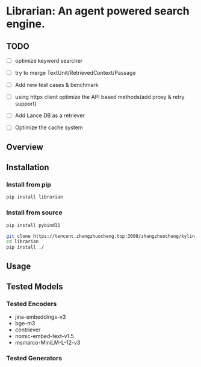 # Librarian: An agent powered search engine.



## TODO
- [ ] optimize keyword searcher
- [ ] try to merge TextUnit/RetrievedContext/Passage
- [ ] Add new test cases & benchmark
- [ ] using httpx client optimize the API based methods(add proxy & retry support)
- [ ] Add Lance DB as a retriever
- [ ] Optimize the cache system




## Overview


## Installation

### Install from pip
```bash
pip install librarian
```


### Install from source
```bash
pip install pybind11

git clone https://tencent.zhangzhuocheng.top:3000/zhangzhuocheng/kylin
cd librarian
pip install ./
```

## Usage


## Tested Models

### Tested Encoders
- jina-embeddings-v3
- bge-m3
- contriever
- nomic-embed-text-v1.5
- msmarco-MiniLM-L-12-v3

### Tested Generators

